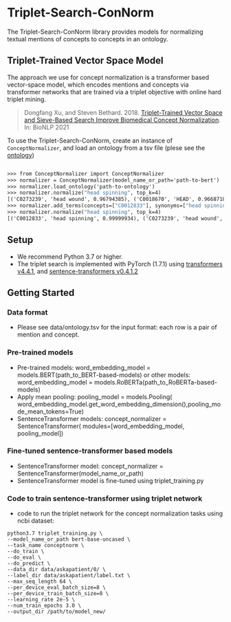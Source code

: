 # Triplet-Search-ConNorm
The Triplet-Search-ConNorm library provides models for normalizing textual mentions of concepts to concepts in an ontology.

## Triplet-Trained Vector Space Model
The approach we use for concept normalization is a transformer based vector-space model, which encodes mentions and concepts via transformer networks that are trained via a triplet objective with online hard triplet mining.

> Dongfang Xu, and Steven Bethard. 2018.
> [Triplet-Trained Vector Space and Sieve-Based Search Improve Biomedical Concept Normalization]().
> In: BioNLP 2021

To use the Triplet-Search-ConNorm, create an instance of `ConceptNormalizer`, and load an ontology from a tsv file (plese see the [ontology]())

```python3.8

>>> from ConceptNormalizer import ConceptNormalizer
>>> normalizer = ConceptNormalizer(model_name_or_path='path-to-bert')
>>> normalizer.load_ontology('path-to-ontology')
>>> normalizer.normalize("head spinning", top_k=4)
[('C0273239', 'head wound', 0.96794385), ('C0018670', 'HEAD', 0.96687186), ('C0018670', 'head', 0.96687186), ('C0230420', 'legs', 0.96390116)]
>>> normalizer.add_terms(concepts=["C0012833"], synonyms=["head spinning"])
>>> normalizer.normalize("head spinning", top_k=4)
[('C0012833', 'head spinning', 0.99999934), ('C0273239', 'head wound', 0.96794385), ('C0018670', 'HEAD', 0.96687186), ('C0018670', 'head', 0.96687186)]
```



## Setup
* We recommend Python 3.7 or higher.
* The triplet search is implemented with PyTorch (1.7.1) using [transformers v4.4.1](https://github.com/huggingface/transformers), and [sentence-transformers v0.4.1.2](https://github.com/UKPLab/sentence-transformers)

## Getting Started

### Data format
 * Please see data/ontology.tsv for the input format: each row is a pair of mention and concept.


### Pre-trained models
 * Pre-trained models: word_embedding_model = models.BERT(path_to_BERT-based-models)
                       or other models: word_embedding_model = models.RoBERTa(path_to_RoBERTa-based-models)
 * Apply mean pooling: pooling_model = models.Pooling(
                word_embedding_model.get_word_embedding_dimension(),pooling_mode_mean_tokens=True)
* SentenceTransformer models: concept_normalizer = SentenceTransformer(
                modules=[word_embedding_model, pooling_model])

### Fine-tuned sentence-transformer based models
 * SentenceTransformer model: concept_normalizer = SentenceTransformer(model_name_or_path)
 * SentenceTransformer model is fine-tuned using triplet_training.py

  ### Code to train sentence-transformer using triplet network
* code to run the triplet network for the concept normalization tasks using ncbi dataset:
```
python3.7 triplet_training.py \
--model_name_or_path bert-base-uncased \
--task_name conceptnorm \
--do_train \
--do_eval \
--do_predict \
--data_dir data/askapatient/0/ \
--label_dir data/askapatient/label.txt \
--max_seq_length 64 \
--per_device_eval_batch_size=8 \
--per_device_train_batch_size=8 \
--learning_rate 2e-5 \
--num_train_epochs 3.0 \
--output_dir /path/to/model_new/
```